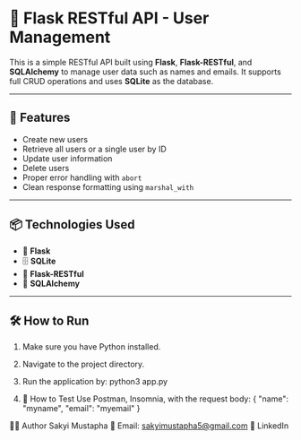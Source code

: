 # 🧪 Flask RESTful API - User Management

This is a simple RESTful API built using **Flask**, **Flask-RESTful**, and **SQLAlchemy** to manage user data such as names and emails. It supports full CRUD operations and uses **SQLite** as the database.

---

## 🚀 Features

- Create new users
- Retrieve all users or a single user by ID
- Update user information
- Delete users
- Proper error handling with `abort`
- Clean response formatting using `marshal_with`

---

## 📦 Technologies Used

- 🐍 **Flask**
- 🗄️ **SQLite**
- 📮 **Flask-RESTful**
- 📘 **SQLAlchemy**

---

## 🛠️ How to Run

1. Make sure you have Python installed.
2. Navigate to the project directory.
3. Run the application by: python3 app.py

4. 🧪 How to Test
Use Postman, Insomnia, with the request body:
{
  "name": "myname",
  "email": "myemail"
}

🙋‍♂️ Author
Sakyi Mustapha
📧 Email: sakyimustapha5@gmail.com
🔗 LinkedIn



